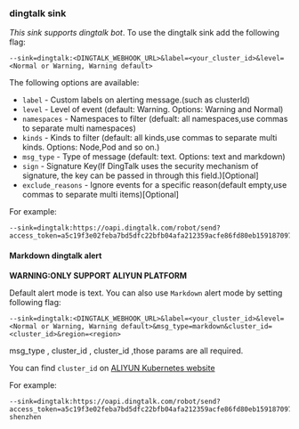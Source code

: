 ### dingtalk sink

*This sink supports dingtalk bot*.
To use the dingtalk sink add the following flag:

	--sink=dingtalk:<DINGTALK_WEBHOOK_URL>&label=<your_cluster_id>&level=<Normal or Warning, Warning default>


The following options are available:
* `label` - Custom labels on alerting message.(such as clusterId)
* `level` - Level of event (default: Warning. Options: Warning and Normal)
* `namespaces` - Namespaces to filter (defualt: all namespaces,use commas to separate multi namespaces)
* `kinds` - Kinds to filter (default: all kinds,use commas to separate multi kinds. Options: Node,Pod and so on.)
* `msg_type` - Type of message (default: text. Options: text and markdown)
* `sign` - Signature Key(If DingTalk uses the security mechanism of signature, the key can be passed in through this field.)[Optional]
* `exclude_reasons` - Ignore events for a specific reason(default empty,use commas to separate multi items)[Optional]

For example:

    --sink=dingtalk:https://oapi.dingtalk.com/robot/send?access_token=a5c19f3e02feba7bd5dfc22bfb04afa212359acfe86fd80eb159187097b7d014&label=c550367cdf1e84dfabab013b277cc6bc2&level=Normal&sign=SEC4801ebab0yeuq924909668e5979f7d184b3f4bfac6a63ae36a


#### Markdown dingtalk alert

**WARNING:ONLY SUPPORT ALIYUN PLATFORM**

Default alert mode is text.
You can also use `Markdown` alert mode by setting following flag:

    --sink=dingtalk:<DINGTALK_WEBHOOK_URL>&label=<your_cluster_id>&level=<Normal or Warning, Warning default>&msg_type=markdown&cluster_id=<cluster_id>&region=<region>

msg_type , cluster_id , cluster_id ,those params are all required.

You can find `cluster_id` on [ALIYUN Kubernetes website](https://cs.console.aliyun.com/#/k8s/cluster/list)

For example:

    --sink=dingtalk:https://oapi.dingtalk.com/robot/send?access_token=a5c19f3e02feba7bd5dfc22bfb04afa212359acfe86fd80eb159187097b7d014&label=c550367cdf1e84dfabab013b277cc6bc2&level=Normal&msg_type=markdown&cluster_id=c550367cdf1e84dfabab013b277cc6bc2&region=cn-shenzhen